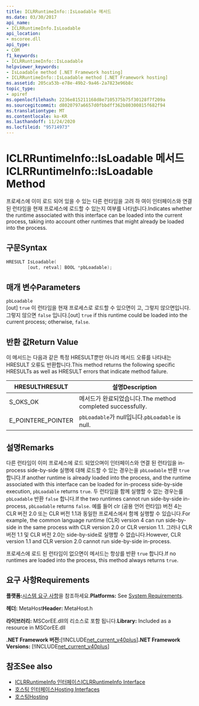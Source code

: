 ```yaml
---
title: ICLRRuntimeInfo::IsLoadable 메서드
ms.date: 03/30/2017
api_name:
- ICLRRuntimeInfo.IsLoadable
api_location:
- mscoree.dll
api_type:
- COM
f1_keywords:
- ICLRRuntimeInfo::IsLoadable
helpviewer_keywords:
- IsLoadable method [.NET Framework hosting]
- ICLRRuntimeInfo::IsLoadable method [.NET Framework hosting]
ms.assetid: 205ca53b-e78e-49b2-9a46-2a7823e96b8c
topic_type:
- apiref
ms.openlocfilehash: 2236e815211168d8e7105375b75f30128f7f209a
ms.sourcegitcommit: d8020797a6657d0fbbdff362b80300815f682f94
ms.translationtype: MT
ms.contentlocale: ko-KR
ms.lasthandoff: 11/24/2020
ms.locfileid: "95714973"
---
```

# <a name="iclrruntimeinfoisloadable-method"></a><span data-ttu-id="7efe1-102">ICLRRuntimeInfo::IsLoadable 메서드</span><span class="sxs-lookup"><span data-stu-id="7efe1-102">ICLRRuntimeInfo::IsLoadable Method</span></span>

<span data-ttu-id="7efe1-103">프로세스에 이미 로드 되어 있을 수 있는 다른 런타임을 고려 하 여이 인터페이스와 연결 된 런타임을 현재 프로세스에 로드할 수 있는지 여부를 나타냅니다.</span><span class="sxs-lookup"><span data-stu-id="7efe1-103">Indicates whether the runtime associated with this interface can be loaded into the current process, taking into account other runtimes that might already be loaded into the process.</span></span>  
  
## <a name="syntax"></a><span data-ttu-id="7efe1-104">구문</span><span class="sxs-lookup"><span data-stu-id="7efe1-104">Syntax</span></span>  
  
```cpp  
HRESULT IsLoadable(  
        [out, retval] BOOL *pbLoadable);  
```  
  
## <a name="parameters"></a><span data-ttu-id="7efe1-105">매개 변수</span><span class="sxs-lookup"><span data-stu-id="7efe1-105">Parameters</span></span>  

 `pbLoadable`  
 <span data-ttu-id="7efe1-106">[out] `true` 이 런타임을 현재 프로세스로 로드할 수 있으면이 고, 그렇지 않으면입니다. 그렇지 않으면 `false` 입니다.</span><span class="sxs-lookup"><span data-stu-id="7efe1-106">[out] `true` if this runtime could be loaded into the current process; otherwise, `false`.</span></span>  
  
## <a name="return-value"></a><span data-ttu-id="7efe1-107">반환 값</span><span class="sxs-lookup"><span data-stu-id="7efe1-107">Return Value</span></span>  

 <span data-ttu-id="7efe1-108">이 메서드는 다음과 같은 특정 HRESULT뿐만 아니라 메서드 오류를 나타내는 HRESULT 오류도 반환합니다.</span><span class="sxs-lookup"><span data-stu-id="7efe1-108">This method returns the following specific HRESULTs as well as HRESULT errors that indicate method failure.</span></span>  
  
|<span data-ttu-id="7efe1-109">HRESULT</span><span class="sxs-lookup"><span data-stu-id="7efe1-109">HRESULT</span></span>|<span data-ttu-id="7efe1-110">설명</span><span class="sxs-lookup"><span data-stu-id="7efe1-110">Description</span></span>|  
|-------------|-----------------|  
|<span data-ttu-id="7efe1-111">S_OK</span><span class="sxs-lookup"><span data-stu-id="7efe1-111">S_OK</span></span>|<span data-ttu-id="7efe1-112">메서드가 완료되었습니다.</span><span class="sxs-lookup"><span data-stu-id="7efe1-112">The method completed successfully.</span></span>|  
|<span data-ttu-id="7efe1-113">E_POINTER</span><span class="sxs-lookup"><span data-stu-id="7efe1-113">E_POINTER</span></span>|<span data-ttu-id="7efe1-114">`pbLoadable`가 null입니다.</span><span class="sxs-lookup"><span data-stu-id="7efe1-114">`pbLoadable` is null.</span></span>|  
  
## <a name="remarks"></a><span data-ttu-id="7efe1-115">설명</span><span class="sxs-lookup"><span data-stu-id="7efe1-115">Remarks</span></span>  

 <span data-ttu-id="7efe1-116">다른 런타임이 이미 프로세스에 로드 되었으며이 인터페이스와 연결 된 런타임을 in-process side-by-side 실행에 대해 로드할 수 있는 경우는을 `pbLoadable` 반환 `true` 합니다.</span><span class="sxs-lookup"><span data-stu-id="7efe1-116">If another runtime is already loaded into the process, and the runtime associated with this interface can be loaded for in-process side-by-side execution, `pbLoadable` returns `true`.</span></span> <span data-ttu-id="7efe1-117">두 런타임을 함께 실행할 수 없는 경우는를 `pbLoadable` 반환 `false` 합니다.</span><span class="sxs-lookup"><span data-stu-id="7efe1-117">If the two runtimes cannot run side-by-side in-process, `pbLoadable` returns `false`.</span></span> <span data-ttu-id="7efe1-118">예를 들어 clr (공용 언어 런타임) 버전 4는 CLR 버전 2.0 또는 CLR 버전 1.1과 동일한 프로세스에서 함께 실행할 수 있습니다.</span><span class="sxs-lookup"><span data-stu-id="7efe1-118">For example, the common language runtime (CLR) version 4 can run side-by-side in the same process with CLR version 2.0 or CLR version 1.1.</span></span> <span data-ttu-id="7efe1-119">그러나 CLR 버전 1.1 및 CLR 버전 2.0는 side-by-side로 실행할 수 없습니다.</span><span class="sxs-lookup"><span data-stu-id="7efe1-119">However, CLR version 1.1 and CLR version 2.0 cannot run side-by-side in-process.</span></span>  
  
 <span data-ttu-id="7efe1-120">프로세스에 로드 된 런타임이 없으면이 메서드는 항상를 반환 `true` 합니다.</span><span class="sxs-lookup"><span data-stu-id="7efe1-120">If no runtimes are loaded into the process, this method always returns `true`.</span></span>  
  
## <a name="requirements"></a><span data-ttu-id="7efe1-121">요구 사항</span><span class="sxs-lookup"><span data-stu-id="7efe1-121">Requirements</span></span>  

 <span data-ttu-id="7efe1-122">**플랫폼:**[시스템 요구 사항](../../get-started/system-requirements.md)을 참조하세요.</span><span class="sxs-lookup"><span data-stu-id="7efe1-122">**Platforms:** See [System Requirements](../../get-started/system-requirements.md).</span></span>  
  
 <span data-ttu-id="7efe1-123">**헤더:** MetaHost</span><span class="sxs-lookup"><span data-stu-id="7efe1-123">**Header:** MetaHost.h</span></span>  
  
 <span data-ttu-id="7efe1-124">**라이브러리:** MSCorEE.dll의 리소스로 포함 됩니다.</span><span class="sxs-lookup"><span data-stu-id="7efe1-124">**Library:** Included as a resource in MSCorEE.dll</span></span>  
  
 <span data-ttu-id="7efe1-125">**.NET Framework 버전:**[!INCLUDE[net_current_v40plus](../../../../includes/net-current-v40plus-md.md)]</span><span class="sxs-lookup"><span data-stu-id="7efe1-125">**.NET Framework Versions:** [!INCLUDE[net_current_v40plus](../../../../includes/net-current-v40plus-md.md)]</span></span>  
  
## <a name="see-also"></a><span data-ttu-id="7efe1-126">참조</span><span class="sxs-lookup"><span data-stu-id="7efe1-126">See also</span></span>

- [<span data-ttu-id="7efe1-127">ICLRRuntimeInfo 인터페이스</span><span class="sxs-lookup"><span data-stu-id="7efe1-127">ICLRRuntimeInfo Interface</span></span>](iclrruntimeinfo-interface.md)
- [<span data-ttu-id="7efe1-128">호스팅 인터페이스</span><span class="sxs-lookup"><span data-stu-id="7efe1-128">Hosting Interfaces</span></span>](hosting-interfaces.md)
- [<span data-ttu-id="7efe1-129">호스팅</span><span class="sxs-lookup"><span data-stu-id="7efe1-129">Hosting</span></span>](index.md)
